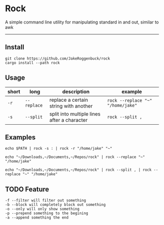 # Rock
A simple command line utility for manipulating standard in and out, similar to awk

-----

## Install
```
git clone https://github.com/JakeRoggenbuck/rock
cargo install --path rock
```

## Usage
| short | long        | description                                 | example                           |
|-------|-------------|---------------------------------------------|-----------------------------------|
| `-r`  | `--replace` | replace a certain string with another       | `rock --replace "~" "/home/jake"` |
| `-s`  | `--split`   | split into multiple lines after a character | `rock --split ,`                  |

## Examples

```
echo $PATH | rock -s : | rock -r "/home/jake" "~"

echo "~/Downloads,~/Documents,~/Repos/rock" | rock --replace "~" "/home/jake"

echo "~/Downloads,~/Documents,~/Repos/rock" | rock --split , | rock --replace "~" "/home/jake"
```

## TODO Feature
```
-f --filter will filter out something
-b --block will completely block out something
-o --only will only show something
-p --prepend something to the begining
-a --append something the end
```
